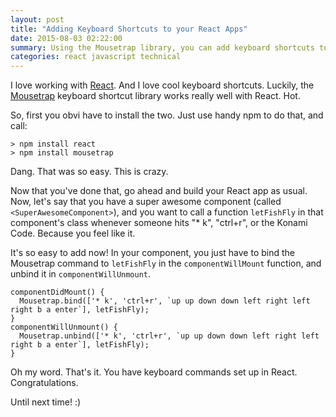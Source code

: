 ```yaml
---
layout: post
title: "Adding Keyboard Shortcuts to your React Apps"
date: 2015-08-03 02:22:00
summary: Using the Mousetrap library, you can add keyboard shortcuts to your React apps.  Which is pretty sick.
categories: react javascript technical
---
```


I love working with [React](http://facebook.github.io/react/).  And I love cool
keyboard shortcuts.  Luckily, the [Mousetrap](https://craig.is/killing/mice)
keyboard shortcut library works really well with React.  Hot.

So, first you obvi have to install the two.  Just use handy npm to do that, and
call:

    > npm install react
    > npm install mousetrap

Dang.  That was so easy.  This is crazy.

Now that you've done that, go ahead and build your React app as usual.  Now,
let's say that you have a super awesome component (called `<SuperAwesomeComponent>`),
and you want to call a function `letFishFly` in that component's class whenever
someone hits "* k", "ctrl+r", or the Konami Code. Because you feel like it.

It's so easy to add now!  In your component, you just have to bind the Mousetrap
command to `letFishFly` in the `componentWillMount` function, and unbind it in `componentWillUnmount`.

    componentDidMount() {
      Mousetrap.bind(['* k', 'ctrl+r', `up up down down left right left right b a enter`], letFishFly);
    }
    componentWillUnmount() {
      Mousetrap.unbind(['* k', 'ctrl+r', `up up down down left right left right b a enter`], letFishFly);
    }

Oh my word.  That's it.  You have keyboard commands set up in React.  Congratulations.

Until next time! :)
